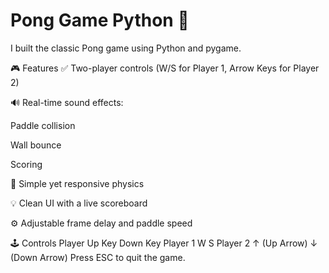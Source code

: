 # Pong Game Python 🏓

I built the classic Pong game using Python and pygame. 

🎮 Features
✅ Two-player controls (W/S for Player 1, Arrow Keys for Player 2)

🔊 Real-time sound effects:

Paddle collision

Wall bounce

Scoring

🧠 Simple yet responsive physics

💡 Clean UI with a live scoreboard

⚙️ Adjustable frame delay and paddle speed

🕹️ Controls
Player	Up Key	Down Key
Player 1	W	S
Player 2	↑ (Up Arrow)	↓ (Down Arrow)
Press ESC to quit the game.
